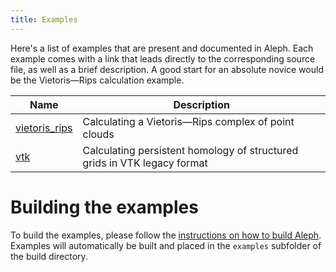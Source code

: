 ```yaml
---
title: Examples
---
```


Here's a list of examples that are present and documented in Aleph. Each example comes with a link
that leads directly to the corresponding source file, as well as a brief description. A good start
for an absolute novice would be the Vietoris&mdash;Rips calculation example.

| Name | Description |
|------|-------------|
| [vietoris_rips](https://github.com/Submanifold/Aleph/blob/master/examples/vietoris_rips.cc) | Calculating a Vietoris&mdash;Rips complex of point clouds |
| [vtk](https://github.com/Submanifold/Aleph/blob/master/examples/vtk.cc) | Calculating persistent homology of structured grids in VTK legacy format |

# Building the examples

To build the examples, please follow the [instructions on how to build
Aleph](building.md). Examples will automatically be built and placed in
the `examples` subfolder of the build directory.
